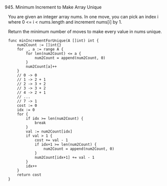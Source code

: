 945. Minimum Increment to Make Array Unique

You are given an integer array nums. In one move, you can pick an index i where 0 <= i < nums.length and increment nums[i] by 1.

Return the minimum number of moves to make every value in nums unique.

```
func minIncrementForUnique(A []int) int {
    num2Count := []int{}
    for _, a := range A {
        for len(num2Count) <= a {
            num2Count = append(num2Count, 0)
        }
        num2Count[a]++
    }
    // 0 -> 0
    // 1 -> 2 + 1
    // 2 -> 3 + 2
    // 3 -> 3 + 2
    // 4 -> 2 + 1
    // ...
    // 7 -> 1
    cost := 0
    idx := 0
    for {
        if idx >= len(num2Count) {
            break
        }
        val := num2Count[idx]
        if val > 1 {
            cost += val - 1
            if idx+1 >= len(num2Count) {
                num2Count = append(num2Count, 0)
            }
            num2Count[idx+1] += val - 1
        }
        idx++
    }
    return cost
}
```